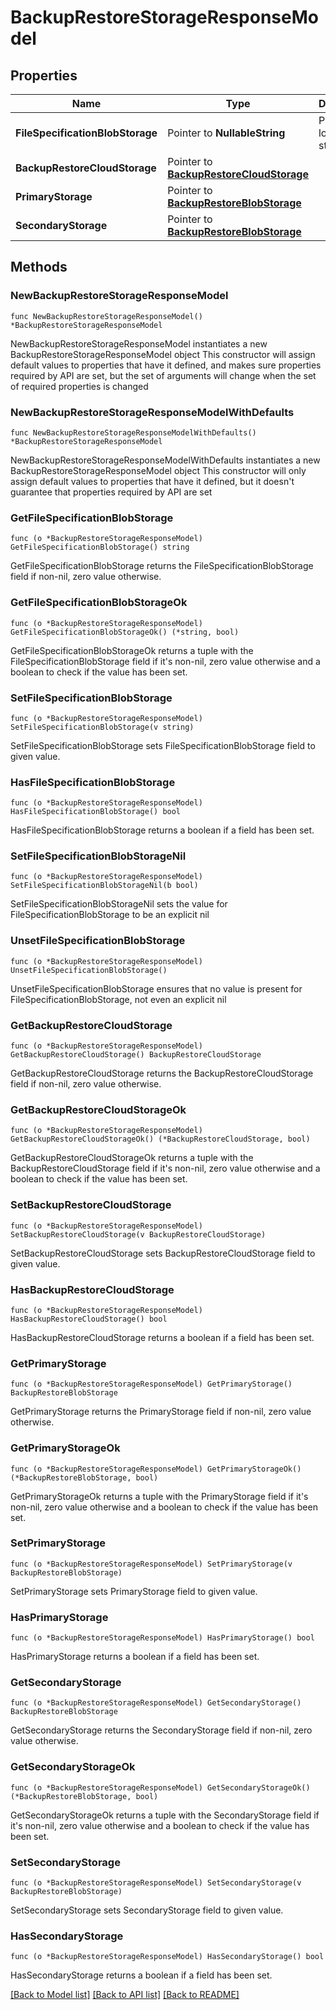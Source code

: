 # BackupRestoreStorageResponseModel

## Properties

Name | Type | Description | Notes
------------ | ------------- | ------------- | -------------
**FileSpecificationBlobStorage** | Pointer to **NullableString** | Path to local file storage | [optional] 
**BackupRestoreCloudStorage** | Pointer to [**BackupRestoreCloudStorage**](BackupRestoreCloudStorage.md) |  | [optional] 
**PrimaryStorage** | Pointer to [**BackupRestoreBlobStorage**](BackupRestoreBlobStorage.md) |  | [optional] 
**SecondaryStorage** | Pointer to [**BackupRestoreBlobStorage**](BackupRestoreBlobStorage.md) |  | [optional] 

## Methods

### NewBackupRestoreStorageResponseModel

`func NewBackupRestoreStorageResponseModel() *BackupRestoreStorageResponseModel`

NewBackupRestoreStorageResponseModel instantiates a new BackupRestoreStorageResponseModel object
This constructor will assign default values to properties that have it defined,
and makes sure properties required by API are set, but the set of arguments
will change when the set of required properties is changed

### NewBackupRestoreStorageResponseModelWithDefaults

`func NewBackupRestoreStorageResponseModelWithDefaults() *BackupRestoreStorageResponseModel`

NewBackupRestoreStorageResponseModelWithDefaults instantiates a new BackupRestoreStorageResponseModel object
This constructor will only assign default values to properties that have it defined,
but it doesn't guarantee that properties required by API are set

### GetFileSpecificationBlobStorage

`func (o *BackupRestoreStorageResponseModel) GetFileSpecificationBlobStorage() string`

GetFileSpecificationBlobStorage returns the FileSpecificationBlobStorage field if non-nil, zero value otherwise.

### GetFileSpecificationBlobStorageOk

`func (o *BackupRestoreStorageResponseModel) GetFileSpecificationBlobStorageOk() (*string, bool)`

GetFileSpecificationBlobStorageOk returns a tuple with the FileSpecificationBlobStorage field if it's non-nil, zero value otherwise
and a boolean to check if the value has been set.

### SetFileSpecificationBlobStorage

`func (o *BackupRestoreStorageResponseModel) SetFileSpecificationBlobStorage(v string)`

SetFileSpecificationBlobStorage sets FileSpecificationBlobStorage field to given value.

### HasFileSpecificationBlobStorage

`func (o *BackupRestoreStorageResponseModel) HasFileSpecificationBlobStorage() bool`

HasFileSpecificationBlobStorage returns a boolean if a field has been set.

### SetFileSpecificationBlobStorageNil

`func (o *BackupRestoreStorageResponseModel) SetFileSpecificationBlobStorageNil(b bool)`

 SetFileSpecificationBlobStorageNil sets the value for FileSpecificationBlobStorage to be an explicit nil

### UnsetFileSpecificationBlobStorage
`func (o *BackupRestoreStorageResponseModel) UnsetFileSpecificationBlobStorage()`

UnsetFileSpecificationBlobStorage ensures that no value is present for FileSpecificationBlobStorage, not even an explicit nil
### GetBackupRestoreCloudStorage

`func (o *BackupRestoreStorageResponseModel) GetBackupRestoreCloudStorage() BackupRestoreCloudStorage`

GetBackupRestoreCloudStorage returns the BackupRestoreCloudStorage field if non-nil, zero value otherwise.

### GetBackupRestoreCloudStorageOk

`func (o *BackupRestoreStorageResponseModel) GetBackupRestoreCloudStorageOk() (*BackupRestoreCloudStorage, bool)`

GetBackupRestoreCloudStorageOk returns a tuple with the BackupRestoreCloudStorage field if it's non-nil, zero value otherwise
and a boolean to check if the value has been set.

### SetBackupRestoreCloudStorage

`func (o *BackupRestoreStorageResponseModel) SetBackupRestoreCloudStorage(v BackupRestoreCloudStorage)`

SetBackupRestoreCloudStorage sets BackupRestoreCloudStorage field to given value.

### HasBackupRestoreCloudStorage

`func (o *BackupRestoreStorageResponseModel) HasBackupRestoreCloudStorage() bool`

HasBackupRestoreCloudStorage returns a boolean if a field has been set.

### GetPrimaryStorage

`func (o *BackupRestoreStorageResponseModel) GetPrimaryStorage() BackupRestoreBlobStorage`

GetPrimaryStorage returns the PrimaryStorage field if non-nil, zero value otherwise.

### GetPrimaryStorageOk

`func (o *BackupRestoreStorageResponseModel) GetPrimaryStorageOk() (*BackupRestoreBlobStorage, bool)`

GetPrimaryStorageOk returns a tuple with the PrimaryStorage field if it's non-nil, zero value otherwise
and a boolean to check if the value has been set.

### SetPrimaryStorage

`func (o *BackupRestoreStorageResponseModel) SetPrimaryStorage(v BackupRestoreBlobStorage)`

SetPrimaryStorage sets PrimaryStorage field to given value.

### HasPrimaryStorage

`func (o *BackupRestoreStorageResponseModel) HasPrimaryStorage() bool`

HasPrimaryStorage returns a boolean if a field has been set.

### GetSecondaryStorage

`func (o *BackupRestoreStorageResponseModel) GetSecondaryStorage() BackupRestoreBlobStorage`

GetSecondaryStorage returns the SecondaryStorage field if non-nil, zero value otherwise.

### GetSecondaryStorageOk

`func (o *BackupRestoreStorageResponseModel) GetSecondaryStorageOk() (*BackupRestoreBlobStorage, bool)`

GetSecondaryStorageOk returns a tuple with the SecondaryStorage field if it's non-nil, zero value otherwise
and a boolean to check if the value has been set.

### SetSecondaryStorage

`func (o *BackupRestoreStorageResponseModel) SetSecondaryStorage(v BackupRestoreBlobStorage)`

SetSecondaryStorage sets SecondaryStorage field to given value.

### HasSecondaryStorage

`func (o *BackupRestoreStorageResponseModel) HasSecondaryStorage() bool`

HasSecondaryStorage returns a boolean if a field has been set.


[[Back to Model list]](../README.md#documentation-for-models) [[Back to API list]](../README.md#documentation-for-api-endpoints) [[Back to README]](../README.md)


